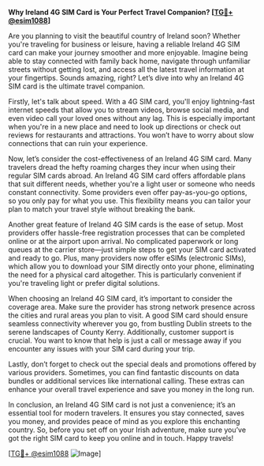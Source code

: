 **Why Ireland 4G SIM Card is Your Perfect Travel Companion? [[TG💪+ @esim1088](https://t.me/s/esim1088)]**

Are you planning to visit the beautiful country of Ireland soon? Whether you're traveling for business or leisure, having a reliable Ireland 4G SIM card can make your journey smoother and more enjoyable. Imagine being able to stay connected with family back home, navigate through unfamiliar streets without getting lost, and access all the latest travel information at your fingertips. Sounds amazing, right? Let’s dive into why an Ireland 4G SIM card is the ultimate travel companion.

Firstly, let's talk about speed. With a 4G SIM card, you'll enjoy lightning-fast internet speeds that allow you to stream videos, browse social media, and even video call your loved ones without any lag. This is especially important when you're in a new place and need to look up directions or check out reviews for restaurants and attractions. You won’t have to worry about slow connections that can ruin your experience.

Now, let’s consider the cost-effectiveness of an Ireland 4G SIM card. Many travelers dread the hefty roaming charges they incur when using their regular SIM cards abroad. An Ireland 4G SIM card offers affordable plans that suit different needs, whether you're a light user or someone who needs constant connectivity. Some providers even offer pay-as-you-go options, so you only pay for what you use. This flexibility means you can tailor your plan to match your travel style without breaking the bank.

Another great feature of Ireland 4G SIM cards is the ease of setup. Most providers offer hassle-free registration processes that can be completed online or at the airport upon arrival. No complicated paperwork or long queues at the carrier store—just simple steps to get your SIM card activated and ready to go. Plus, many providers now offer eSIMs (electronic SIMs), which allow you to download your SIM directly onto your phone, eliminating the need for a physical card altogether. This is particularly convenient if you're traveling light or prefer digital solutions.

When choosing an Ireland 4G SIM card, it’s important to consider the coverage area. Make sure the provider has strong network presence across the cities and rural areas you plan to visit. A good SIM card should ensure seamless connectivity wherever you go, from bustling Dublin streets to the serene landscapes of County Kerry. Additionally, customer support is crucial. You want to know that help is just a call or message away if you encounter any issues with your SIM card during your trip.

Lastly, don’t forget to check out the special deals and promotions offered by various providers. Sometimes, you can find fantastic discounts on data bundles or additional services like international calling. These extras can enhance your overall travel experience and save you money in the long run.

In conclusion, an Ireland 4G SIM card is not just a convenience; it’s an essential tool for modern travelers. It ensures you stay connected, saves you money, and provides peace of mind as you explore this enchanting country. So, before you set off on your Irish adventure, make sure you’ve got the right SIM card to keep you online and in touch. Happy travels!

[[TG💪+ @esim1088](https://t.me/s/esim1088) ![Image](https://i.postimg.cc/Y0z9fWf4/image.png)]